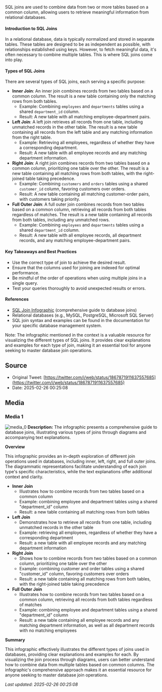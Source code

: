 SQL joins are used to combine data from two or more tables based on a common column, allowing users to retrieve meaningful information from relational databases.

#### Introduction to SQL Joins
In a relational database, data is typically normalized and stored in separate tables. These tables are designed to be as independent as possible, with relationships established using keys. However, to fetch meaningful data, it's often necessary to combine multiple tables. This is where SQL joins come into play.

#### Types of SQL Joins
There are several types of SQL joins, each serving a specific purpose:

* **Inner Join**: An inner join combines records from two tables based on a common column. The result is a new table containing only the matching rows from both tables.
	+ Example: Combining `employees` and `departments` tables using a shared `department_id` column.
	+ Result: A new table with all matching employee-department pairs.
* **Left Join**: A left join retrieves all records from one table, including unmatched records in the other table. The result is a new table containing all records from the left table and any matching information from the right table.
	+ Example: Retrieving all employees, regardless of whether they have a corresponding department.
	+ Result: A new table with all employee records and any matching department information.
* **Right Join**: A right join combines records from two tables based on a common column, prioritizing one table over the other. The result is a new table containing all matching rows from both tables, with the right-joined table taking precedence.
	+ Example: Combining `customers` and `orders` tables using a shared `customer_id` column, favoring customers over orders.
	+ Result: A new table containing all matching customer-order pairs, with customers taking priority.
* **Full Outer Join**: A full outer join combines records from two tables based on a common column, retrieving all records from both tables regardless of matches. The result is a new table containing all records from both tables, including any unmatched rows.
	+ Example: Combining `employees` and `departments` tables using a shared `department_id` column.
	+ Result: A new table with all employee records, all department records, and any matching employee-department pairs.

#### Key Takeaways and Best Practices
* Use the correct type of join to achieve the desired result.
* Ensure that the columns used for joining are indexed for optimal performance.
* Be mindful of the order of operations when using multiple joins in a single query.
* Test your queries thoroughly to avoid unexpected results or errors.

#### References
* [SQL Join Infographic](#) (comprehensive guide to database joins)
* Relational databases (e.g., MySQL, PostgreSQL, Microsoft SQL Server)
* SQL join syntax and examples can be found in the documentation for your specific database management system.

Note: The infographic mentioned in the context is a valuable resource for visualizing the different types of SQL joins. It provides clear explanations and examples for each type of join, making it an essential tool for anyone seeking to master database join operations.
## Source

- Original Tweet: [https://twitter.com/i/web/status/1867871911637557685](https://twitter.com/i/web/status/1867871911637557685)
- Date: 2025-02-26 00:25:08


## Media

### Media 1
![media_0](./media_0.jpg)
**Description:** The infographic presents a comprehensive guide to database joins, illustrating various types of joins through diagrams and accompanying text explanations.

**Overview**

This infographic provides an in-depth exploration of different join operations used in databases, including inner, left, right, and full outer joins. The diagrammatic representations facilitate understanding of each join type's specific characteristics, while the text explanations offer additional context and clarity.

* **Inner Join**
	+ Illustrates how to combine records from two tables based on a common column
	+ Example: combining employee and department tables using a shared "department_id" column
	+ Result: a new table containing all matching rows from both tables
* **Left Join**
	+ Demonstrates how to retrieve all records from one table, including unmatched records in the other table
	+ Example: retrieving all employees, regardless of whether they have a corresponding department
	+ Result: a new table with all employee records and any matching department information
* **Right Join**
	+ Shows how to combine records from two tables based on a common column, prioritizing one table over the other
	+ Example: combining customer and order tables using a shared "customer_id" column, favoring customers over orders
	+ Result: a new table containing all matching rows from both tables, with the right-joined table taking precedence
* **Full Outer Join**
	+ Illustrates how to combine records from two tables based on a common column, retrieving all records from both tables regardless of matches
	+ Example: combining employee and department tables using a shared "department_id" column
	+ Result: a new table containing all employee records and any matching department information, as well as all department records with no matching employees

**Summary**

This infographic effectively illustrates the different types of joins used in databases, providing clear explanations and examples for each. By visualizing the join process through diagrams, users can better understand how to combine data from multiple tables based on common columns. The infographic's comprehensive approach makes it an essential resource for anyone seeking to master database join operations.

*Last updated: 2025-02-26 00:25:08*